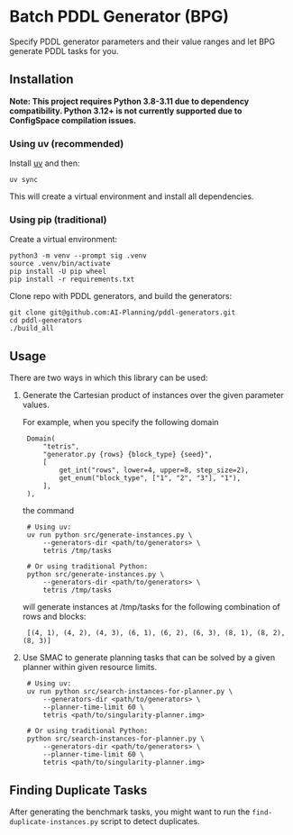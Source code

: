 # Batch PDDL Generator (BPG)

Specify PDDL generator parameters and their value ranges and let BPG generate
PDDL tasks for you.


## Installation

**Note: This project requires Python 3.8-3.11 due to dependency compatibility. Python 3.12+ is not currently supported due to ConfigSpace compilation issues.**

### Using uv (recommended)

Install [uv](https://docs.astral.sh/uv/) and then:

    uv sync

This will create a virtual environment and install all dependencies.

### Using pip (traditional)

Create a virtual environment:

    python3 -m venv --prompt sig .venv
    source .venv/bin/activate
    pip install -U pip wheel
    pip install -r requirements.txt

Clone repo with PDDL generators, and build the generators:

    git clone git@github.com:AI-Planning/pddl-generators.git
    cd pddl-generators
    ./build_all
    

## Usage

There are two ways in which this library can be used:

1. Generate the Cartesian product of instances over the given parameter values.

    For example, when you specify the following domain

        Domain(
            "tetris",
            "generator.py {rows} {block_type} {seed}",
            [
                get_int("rows", lower=4, upper=8, step_size=2),
                get_enum("block_type", ["1", "2", "3"], "1"),
            ],
        ),

    the command

        # Using uv:
        uv run python src/generate-instances.py \
            --generators-dir <path/to/generators> \
            tetris /tmp/tasks

        # Or using traditional Python:
        python src/generate-instances.py \
            --generators-dir <path/to/generators> \
            tetris /tmp/tasks

    will generate instances at /tmp/tasks for the following combination of
    rows and blocks:

        [(4, 1), (4, 2), (4, 3), (6, 1), (6, 2), (6, 3), (8, 1), (8, 2), (8, 3)]


2. Use SMAC to generate planning tasks that can be solved by a given planner
within given resource limits.

        # Using uv:
        uv run python src/search-instances-for-planner.py \
            --generators-dir <path/to/generators> \
            --planner-time-limit 60 \
            tetris <path/to/singularity-planner.img>

        # Or using traditional Python:
        python src/search-instances-for-planner.py \
            --generators-dir <path/to/generators> \
            --planner-time-limit 60 \
            tetris <path/to/singularity-planner.img>


## Finding Duplicate Tasks

After generating the benchmark tasks, you might want to run the
`find-duplicate-instances.py` script to detect duplicates.
